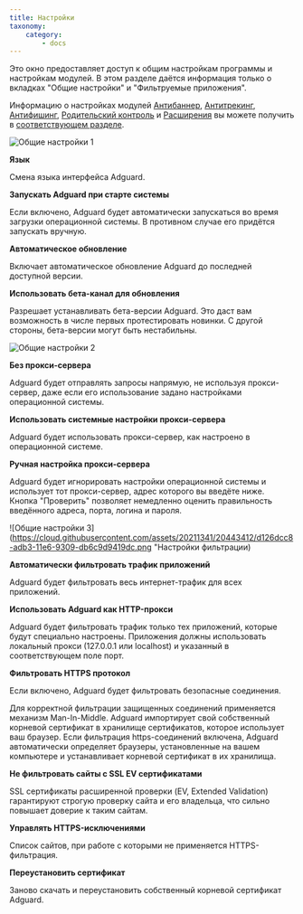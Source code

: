 ```yaml
---
title: Настройки
taxonomy:
    category:
        - docs
---
```


Это окно предоставляет доступ к общим настройкам программы и настройкам модулей. В этом разделе даётся информация только о вкладках "Общие настройки" и "Фильтруемые приложения".

Информацию о настройках модулей [Антибаннер](http://testkb.adguard.com/ru/windows/features/ad-blocker),  [Антитрекинг](http://testkb.adguard.com/ru/windows/features/stealth-mode), [Антифишинг](http://testkb.adguard.com/ru/windows/features/browsing-security),   [Родительский контроль](http://testkb.adguard.com/ru/windows/features/parental-control) и [Расширения](http://testkb.adguard.com/ru/windows/features/extensions) вы можете получить в [соответствующем разделе](http://testkb.adguard.com/ru/windows/features).

![Общие настройки 1](https://cloud.githubusercontent.com/assets/20211341/20443410/d1210208-adb3-11e6-9092-9067d8a434e7.png "Общие настройки, настройки обновлений")

**Язык**

Смена языка интерфейса Adguard.

**Запускать Adguard при старте системы**

Если включено, Adguard будет автоматически запускаться во время загрузки операционной системы. В противном случае его придётся запускать вручную.

**Автоматическое обновление**

Включает автоматическое обновление Adguard до последней доступной версии.

**Использовать бета-канал для обновления**

Разрешает устанавливать бета-версии Adguard. Это даст вам возможность в числе первых протестировать новинки. С другой стороны, бета-версии могут быть нестабильны.

![Общие настройки 2](https://cloud.githubusercontent.com/assets/20211341/20443411/d122eeb0-adb3-11e6-9292-2a519ddb0c91.png "Настройки прокси-сервера")

**Без прокси-сервера**

Adguard будет отправлять запросы напрямую, не используя прокси-сервер, даже если его использование задано настройками операционной системы.

**Использовать системные настройки прокси-сервера**

Adguard будет использовать прокси-сервер, как настроено в операционной системе.

**Ручная настройка прокси-сервера**

Adguard будет игнорировать настройки операционной системы и использует тот прокси-сервер, адрес которого вы введёте ниже. Кнопка "Проверить" позволяет немедленно оценить правильность введённого адреса, порта, логина и пароля.

![Общие настройки 3](https://cloud.githubusercontent.com/assets/20211341/20443412/d126dcc8-adb3-11e6-9309-db6c9d9419dc.png "Настройки фильтрации)

**Автоматически фильтровать трафик приложений**

Adguard будет фильтровать весь интернет-трафик для всех приложений.

**Использовать Adguard как HTTP-прокси**

Adguard будет фильтровать трафик только тех приложений, которые будут специально настроены. Приложения должны использовать локальный прокси (127.0.0.1 или localhost) и указанный в соответствующем поле порт.

**Фильтровать HTTPS протокол**

Если включено, Adguard будет фильтровать безопасные соединения. 

Для корректной фильтрации защищенных соединений применяется механизм Man-In-Middle. Adguard импортирует свой собственный корневой сертификат в хранилище сертификатов, которое использует ваш браузер. Если фильтрация https-соединений включена, Adguard автоматически определяет браузеры, установленные на вашем компьютере и устанавливает корневой сертификат в их хранилища.

**Не фильтровать сайты с SSL EV сертификатами**

SSL сертификаты расширенной проверки (EV, Extended Validation) гарантируют строгую проверку сайта и его владельца, что сильно повышает доверие к таким сайтам.

**Управлять HTTPS-исключениями**

Список сайтов, при работе с которыми не применяется HTTPS-фильтрация. 

**Переустановить сертификат**

Заново скачать и переустановить собственный корневой сертификат Adguard.